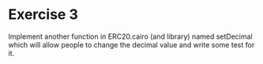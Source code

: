# Exercise 3

Implement another function in ERC20.cairo (and library) named setDecimal which will allow people to change the decimal value and write some test for it.